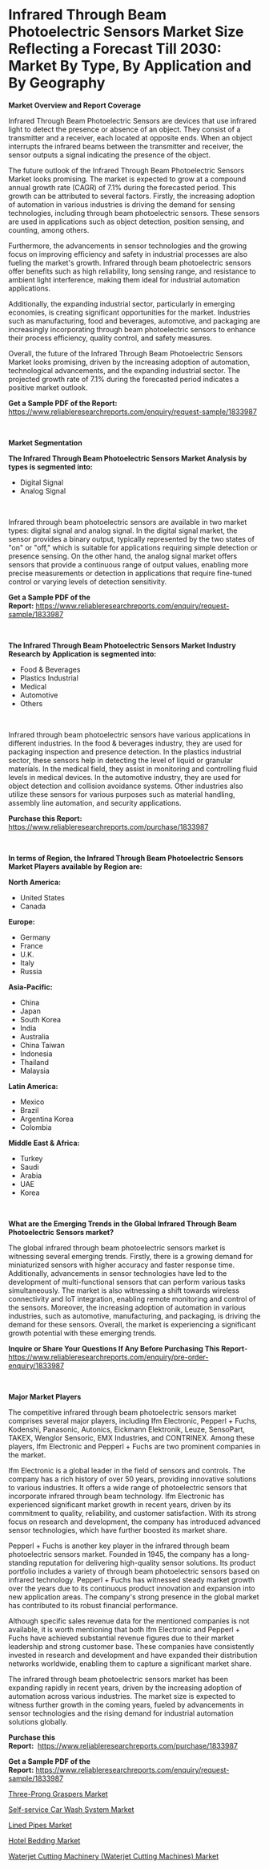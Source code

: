 <p><h1>Infrared Through Beam Photoelectric Sensors Market Size Reflecting a Forecast Till 2030: Market By Type, By Application and By Geography</h1></p><p><strong>Market Overview and Report Coverage</strong></p>
<p><p>Infrared Through Beam Photoelectric Sensors are devices that use infrared light to detect the presence or absence of an object. They consist of a transmitter and a receiver, each located at opposite ends. When an object interrupts the infrared beams between the transmitter and receiver, the sensor outputs a signal indicating the presence of the object.</p><p>The future outlook of the Infrared Through Beam Photoelectric Sensors Market looks promising. The market is expected to grow at a compound annual growth rate (CAGR) of 7.1% during the forecasted period. This growth can be attributed to several factors. Firstly, the increasing adoption of automation in various industries is driving the demand for sensing technologies, including through beam photoelectric sensors. These sensors are used in applications such as object detection, position sensing, and counting, among others.</p><p>Furthermore, the advancements in sensor technologies and the growing focus on improving efficiency and safety in industrial processes are also fueling the market's growth. Infrared through beam photoelectric sensors offer benefits such as high reliability, long sensing range, and resistance to ambient light interference, making them ideal for industrial automation applications.</p><p>Additionally, the expanding industrial sector, particularly in emerging economies, is creating significant opportunities for the market. Industries such as manufacturing, food and beverages, automotive, and packaging are increasingly incorporating through beam photoelectric sensors to enhance their process efficiency, quality control, and safety measures.</p><p>Overall, the future of the Infrared Through Beam Photoelectric Sensors Market looks promising, driven by the increasing adoption of automation, technological advancements, and the expanding industrial sector. The projected growth rate of 7.1% during the forecasted period indicates a positive market outlook.</p></p>
<p><strong>Get a Sample PDF of the Report:</strong> <a href="https://www.reliableresearchreports.com/enquiry/request-sample/1833987">https://www.reliableresearchreports.com/enquiry/request-sample/1833987</a></p>
<p>&nbsp;</p>
<p><strong>Market Segmentation</strong></p>
<p><strong>The Infrared Through Beam Photoelectric Sensors Market Analysis by types is segmented into:</strong></p>
<p><ul><li>Digital Signal</li><li>Analog Signal</li></ul></p>
<p>&nbsp;</p>
<p><p>Infrared through beam photoelectric sensors are available in two market types: digital signal and analog signal. In the digital signal market, the sensor provides a binary output, typically represented by the two states of "on" or "off," which is suitable for applications requiring simple detection or presence sensing. On the other hand, the analog signal market offers sensors that provide a continuous range of output values, enabling more precise measurements or detection in applications that require fine-tuned control or varying levels of detection sensitivity.</p></p>
<p><strong>Get a Sample PDF of the Report:</strong>&nbsp;<a href="https://www.reliableresearchreports.com/enquiry/request-sample/1833987">https://www.reliableresearchreports.com/enquiry/request-sample/1833987</a></p>
<p>&nbsp;</p>
<p><strong>The Infrared Through Beam Photoelectric Sensors Market Industry Research by Application is segmented into:</strong></p>
<p><ul><li>Food & Beverages</li><li>Plastics Industrial</li><li>Medical</li><li>Automotive</li><li>Others</li></ul></p>
<p>&nbsp;</p>
<p><p>Infrared through beam photoelectric sensors have various applications in different industries. In the food & beverages industry, they are used for packaging inspection and presence detection. In the plastics industrial sector, these sensors help in detecting the level of liquid or granular materials. In the medical field, they assist in monitoring and controlling fluid levels in medical devices. In the automotive industry, they are used for object detection and collision avoidance systems. Other industries also utilize these sensors for various purposes such as material handling, assembly line automation, and security applications.</p></p>
<p><strong>Purchase this Report:</strong>&nbsp; <a href="https://www.reliableresearchreports.com/purchase/1833987">https://www.reliableresearchreports.com/purchase/1833987</a></p>
<p>&nbsp;</p>
<p><strong>In terms of Region, the Infrared Through Beam Photoelectric Sensors Market Players available by Region are:</strong></p>
<p>
    <p> <strong> North America: </strong>
        <ul>
            <li>United States</li>
            <li>Canada</li>
        </ul>
        </p> 
    <p> <strong> Europe: </strong>
        <ul>
            <li>Germany</li>
            <li>France</li>
            <li>U.K.</li>
            <li>Italy</li>
            <li>Russia</li>
        </ul>
        </p> 
    <p> <strong> Asia-Pacific: </strong>
        <ul>
            <li>China</li>
            <li>Japan</li>
            <li>South Korea</li>
            <li>India</li>
            <li>Australia</li>
            <li>China Taiwan</li>
            <li>Indonesia</li>
            <li>Thailand</li>
            <li>Malaysia</li>
        </ul>
        </p> 
    <p> <strong> Latin America: </strong>
        <ul>
            <li>Mexico</li>
            <li>Brazil</li>
            <li>Argentina Korea</li>
            <li>Colombia</li>
        </ul>
        </p> 
    <p> <strong> Middle East & Africa: </strong>
        <ul>
            <li>Turkey</li>
            <li>Saudi</li>
            <li>Arabia</li>
            <li>UAE</li>
            <li>Korea</li>
        </ul>
    </p>
    </p>
<p>&nbsp;</p>
<p><strong>What are the Emerging Trends in the Global Infrared Through Beam Photoelectric Sensors market?</strong></p>
<p><p>The global infrared through beam photoelectric sensors market is witnessing several emerging trends. Firstly, there is a growing demand for miniaturized sensors with higher accuracy and faster response time. Additionally, advancements in sensor technologies have led to the development of multi-functional sensors that can perform various tasks simultaneously. The market is also witnessing a shift towards wireless connectivity and IoT integration, enabling remote monitoring and control of the sensors. Moreover, the increasing adoption of automation in various industries, such as automotive, manufacturing, and packaging, is driving the demand for these sensors. Overall, the market is experiencing a significant growth potential with these emerging trends.</p></p>
<p><strong>Inquire or Share Your Questions If Any Before Purchasing This Report</strong>- <a href="https://www.reliableresearchreports.com/enquiry/pre-order-enquiry/1833987">https://www.reliableresearchreports.com/enquiry/pre-order-enquiry/1833987</a></p>
<p>&nbsp;</p>
<p><strong>Major Market Players</strong></p>
<p><p>The competitive infrared through beam photoelectric sensors market comprises several major players, including Ifm Electronic, Pepperl + Fuchs, Kodenshi, Panasonic, Autonics, Eickmann Elektronik, Leuze, SensoPart, TAKEX, Wenglor Sensoric, EMX Industries, and CONTRINEX. Among these players, Ifm Electronic and Pepperl + Fuchs are two prominent companies in the market.</p><p>Ifm Electronic is a global leader in the field of sensors and controls. The company has a rich history of over 50 years, providing innovative solutions to various industries. It offers a wide range of photoelectric sensors that incorporate infrared through beam technology. Ifm Electronic has experienced significant market growth in recent years, driven by its commitment to quality, reliability, and customer satisfaction. With its strong focus on research and development, the company has introduced advanced sensor technologies, which have further boosted its market share.</p><p>Pepperl + Fuchs is another key player in the infrared through beam photoelectric sensors market. Founded in 1945, the company has a long-standing reputation for delivering high-quality sensor solutions. Its product portfolio includes a variety of through beam photoelectric sensors based on infrared technology. Pepperl + Fuchs has witnessed steady market growth over the years due to its continuous product innovation and expansion into new application areas. The company's strong presence in the global market has contributed to its robust financial performance.</p><p>Although specific sales revenue data for the mentioned companies is not available, it is worth mentioning that both Ifm Electronic and Pepperl + Fuchs have achieved substantial revenue figures due to their market leadership and strong customer base. These companies have consistently invested in research and development and have expanded their distribution networks worldwide, enabling them to capture a significant market share.</p><p>The infrared through beam photoelectric sensors market has been expanding rapidly in recent years, driven by the increasing adoption of automation across various industries. The market size is expected to witness further growth in the coming years, fueled by advancements in sensor technologies and the rising demand for industrial automation solutions globally.</p></p>
<p><strong>Purchase this Report:</strong>&nbsp;&nbsp;<a href="https://www.reliableresearchreports.com/purchase/1833987">https://www.reliableresearchreports.com/purchase/1833987</a></p>
<p></p>
<p><strong>Get a Sample PDF of the Report:</strong>&nbsp;<a href="https://www.reliableresearchreports.com/enquiry/request-sample/1833987">https://www.reliableresearchreports.com/enquiry/request-sample/1833987</a></p>
<p><p><a href="https://github.com/prosalinda88/Market-Research-Report-List-1/blob/main/three-prong-graspers-market.md">Three-Prong Graspers Market</a></p><p><a href="https://github.com/jonneygiverf/Market-Research-Report-List-1/blob/main/self-service-car-wash-system-market.md">Self-service Car Wash System Market</a></p><p><a href="https://medium.com/@christinascott1938/lined-pipes-market-size-cagr-trends-2024-2030-9fd1e243406e">Lined Pipes Market</a></p><p><a href="https://www.linkedin.com/pulse/hotel-bedding-market-challenges-opportunities-growth-drivers/">Hotel Bedding Market</a></p><p><a href="https://www.linkedin.com/pulse/waterjet-cutting-machinery-machines-market-size-growth/">Waterjet Cutting Machinery (Waterjet Cutting Machines) Market</a></p></p>